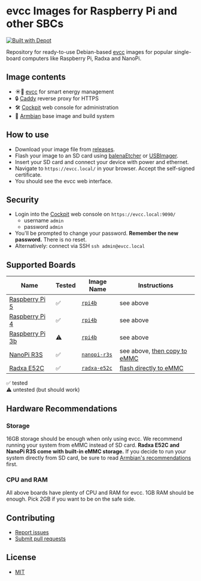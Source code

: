 # evcc Images for Raspberry Pi and other SBCs

[![Built with Depot](https://depot.dev/badges/built-with-depot.svg)](https://depot.dev/?utm_source=evcc)

Repository for ready-to-use Debian-based [evcc](https://evcc.io) images for popular single-board computers like Raspberry Pi, Radxa and NanoPi.

## Image contents

- ☀️🚗 [evcc](https://evcc.io) for smart energy management
- 🔒 [Caddy](https://caddyserver.com) reverse proxy for HTTPS
- 🛠️ [Cockpit](https://cockpit-project.org) web console for administration
- 🐧 [Armbian](https://www.armbian.com) base image and build system

## How to use

- Download your image file from [releases](https://github.com/evcc-io/images/releases).
- Flash your image to an SD card using [balenaEtcher](https://www.balena.io/etcher/) or [USBImager](https://gitlab.com/bztsrc/usbimager).
- Insert your SD card and connect your device with power and ethernet.
- Navigate to `https://evcc.local/` in your browser. Accept the self-signed certificate.
- You should see the evcc web interface.

## Security

- Login into the [Cockpit](https://cockpit-project.org) web console on `https://evcc.local:9090/`
  - username `admin`
  - password `admin`
- You'll be prompted to change your password. **Remember the new password.** There is no reset.
- Alternatively: connect via SSH `ssh admin@evcc.local`

## Supported Boards

| Name                                                                                      | Tested | Image Name                                                 | Instructions                                                                                      |
| ----------------------------------------------------------------------------------------- | ------ | ---------------------------------------------------------- | ------------------------------------------------------------------------------------------------- |
| [Raspberry Pi 5](https://www.raspberrypi.com/products/raspberry-pi-5/)                    | ✅     | [`rpi4b`](https://github.com/evcc-io/images/releases)      | see above                                                                                         |
| [Raspberry Pi 4](https://www.raspberrypi.com/products/raspberry-pi-4-model-b/)            | ✅     | [`rpi4b`](https://github.com/evcc-io/images/releases)      | see above                                                                                         |
| [Raspberry Pi 3b](https://www.raspberrypi.com/products/raspberry-pi-3-model-b/)           | ⚠️     | [`rpi4b`](https://github.com/evcc-io/images/releases)      | see above                                                                                         |
| [NanoPi R3S](https://www.friendlyelec.com/index.php?route=product/product&product_id=311) | ✅     | [`nanopi-r3s`](https://github.com/evcc-io/images/releases) | see above, [then copy to eMMC](https://docs.armbian.com/User-Guide_Getting-Started/#installation) |
| [Radxa E52C](https://radxa.com/products/network-computer/e52c/)                           | ✅     | [`radxa-e52c`](https://github.com/evcc-io/images/releases) | [flash directly to eMMC](https://docs.radxa.com/en/e/e52c/getting-started/install-os/maskrom)     |

✅ tested<br/>
⚠️ untested (but should work)

## Hardware Recommendations

### Storage

16GB storage should be enough when only using evcc.
We recommend running your system from eMMC instead of SD card.
**Radxa E52C and NanoPi R3S come with built-in eMMC storage.**
If you decide to run your system directly from SD card, be sure to read [Armbian's recommendations](https://docs.armbian.com/User-Guide_Getting-Started/#armbian-getting-started-guide) first.

### CPU and RAM

All above boards have plenty of CPU and RAM for evcc.
1GB RAM should be enough.
Pick 2GB if you want to be on the safe side.

## Contributing

- [Report issues](https://github.com/evcc-io/images/issues)
- [Submit pull requests](https://github.com/evcc-io/images/pulls)

## License

- [MIT](LICENSE)
